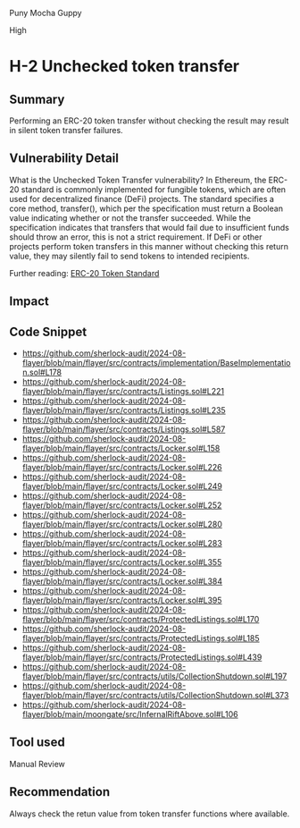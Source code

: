 Puny Mocha Guppy

High

# H-2  Unchecked token transfer

## Summary

Performing an ERC-20 token transfer without checking the result may result in silent token transfer failures.

## Vulnerability Detail

What is the Unchecked Token Transfer vulnerability?
In Ethereum, the ERC-20 standard is commonly implemented for fungible tokens, which are often used for decentralized finance (DeFi) projects. The standard specifies a core method, transfer(), which per the specification must return a Boolean value indicating whether or not the transfer succeeded. While the specification indicates that transfers that would fail due to insufficient funds should throw an error, this is not a strict requirement. If DeFi or other projects perform token transfers in this manner without checking this return value, they may silently fail to send tokens to intended recipients.

Further reading: [ERC-20 Token Standard](https://eips.ethereum.org/EIPS/eip-20)

## Impact

## Code Snippet


- https://github.com/sherlock-audit/2024-08-flayer/blob/main/flayer/src/contracts/implementation/BaseImplementation.sol#L178
- https://github.com/sherlock-audit/2024-08-flayer/blob/main/flayer/src/contracts/Listings.sol#L221
- https://github.com/sherlock-audit/2024-08-flayer/blob/main/flayer/src/contracts/Listings.sol#L235
- https://github.com/sherlock-audit/2024-08-flayer/blob/main/flayer/src/contracts/Listings.sol#L587
- https://github.com/sherlock-audit/2024-08-flayer/blob/main/flayer/src/contracts/Locker.sol#L158
- https://github.com/sherlock-audit/2024-08-flayer/blob/main/flayer/src/contracts/Locker.sol#L226
- https://github.com/sherlock-audit/2024-08-flayer/blob/main/flayer/src/contracts/Locker.sol#L249
- https://github.com/sherlock-audit/2024-08-flayer/blob/main/flayer/src/contracts/Locker.sol#L252
- https://github.com/sherlock-audit/2024-08-flayer/blob/main/flayer/src/contracts/Locker.sol#L280
- https://github.com/sherlock-audit/2024-08-flayer/blob/main/flayer/src/contracts/Locker.sol#L283
- https://github.com/sherlock-audit/2024-08-flayer/blob/main/flayer/src/contracts/Locker.sol#L355
- https://github.com/sherlock-audit/2024-08-flayer/blob/main/flayer/src/contracts/Locker.sol#L384
- https://github.com/sherlock-audit/2024-08-flayer/blob/main/flayer/src/contracts/Locker.sol#L395
- https://github.com/sherlock-audit/2024-08-flayer/blob/main/flayer/src/contracts/ProtectedListings.sol#L170
- https://github.com/sherlock-audit/2024-08-flayer/blob/main/flayer/src/contracts/ProtectedListings.sol#L185
- https://github.com/sherlock-audit/2024-08-flayer/blob/main/flayer/src/contracts/ProtectedListings.sol#L439
- https://github.com/sherlock-audit/2024-08-flayer/blob/main/flayer/src/contracts/utils/CollectionShutdown.sol#L197
- https://github.com/sherlock-audit/2024-08-flayer/blob/main/flayer/src/contracts/utils/CollectionShutdown.sol#L373
- https://github.com/sherlock-audit/2024-08-flayer/blob/main/moongate/src/InfernalRiftAbove.sol#L106

## Tool used

Manual Review

## Recommendation

Always check the retun value from token transfer functions where available.
